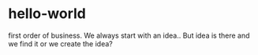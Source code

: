# hello-world
first order of business.
We always start with an idea..
But idea is there and we find it 
or we create the idea?
